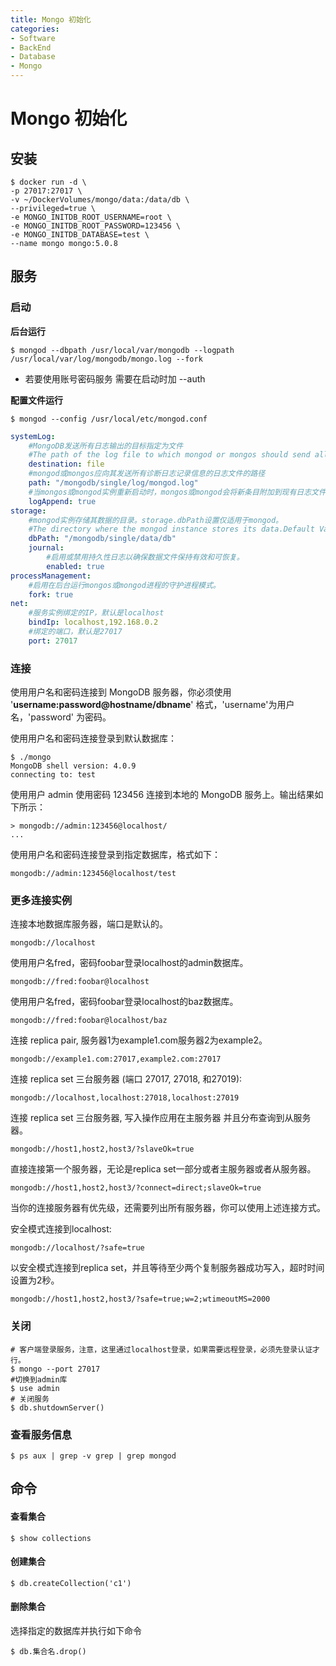 ```yaml
---
title: Mongo 初始化
categories:
- Software
- BackEnd
- Database
- Mongo
---
```

# Mongo 初始化

## 安装

```shell
$ docker run -d \
-p 27017:27017 \
-v ~/DockerVolumes/mongo/data:/data/db \
--privileged=true \
-e MONGO_INITDB_ROOT_USERNAME=root \
-e MONGO_INITDB_ROOT_PASSWORD=123456 \
-e MONGO_INITDB_DATABASE=test \
--name mongo mongo:5.0.8
```

## 服务

### 启动

**后台运行**

```shell
$ mongod --dbpath /usr/local/var/mongodb --logpath /usr/local/var/log/mongodb/mongo.log --fork
```

- 若要使用账号密码服务 需要在启动时加 --auth

**配置文件运行**

```shell
$ mongod --config /usr/local/etc/mongod.conf
```

```yaml
systemLog:
	#MongoDB发送所有日志输出的目标指定为文件
	#The path of the log file to which mongod or mongos should send all diagnostic logging information 
	destination: file
	#mongod或mongos应向其发送所有诊断日志记录信息的日志文件的路径
	path: "/mongodb/single/log/mongod.log" 
	#当mongos或mongod实例重新启动时，mongos或mongod会将新条目附加到现有日志文件的末尾。
	logAppend: true
storage:
	#mongod实例存储其数据的目录。storage.dbPath设置仅适用于mongod。
	#The directory where the mongod instance stores its data.Default Value is "/data/db". 
	dbPath: "/mongodb/single/data/db"
	journal:
		#启用或禁用持久性日志以确保数据文件保持有效和可恢复。
		enabled: true 
processManagement:
	#启用在后台运行mongos或mongod进程的守护进程模式。
	fork: true 
net:
	#服务实例绑定的IP，默认是localhost 
	bindIp: localhost,192.168.0.2
	#绑定的端口，默认是27017 
	port: 27017
```

### 连接

使用用户名和密码连接到 MongoDB 服务器，你必须使用 '**username:password@hostname/dbname**' 格式，'username'为用户名，'password' 为密码。

使用用户名和密码连接登录到默认数据库：

```
$ ./mongo
MongoDB shell version: 4.0.9
connecting to: test
```

使用用户 admin 使用密码 123456 连接到本地的 MongoDB 服务上。输出结果如下所示：

```
> mongodb://admin:123456@localhost/
... 
```

使用用户名和密码连接登录到指定数据库，格式如下：

```
mongodb://admin:123456@localhost/test
```

### 更多连接实例

连接本地数据库服务器，端口是默认的。

```
mongodb://localhost
```

使用用户名fred，密码foobar登录localhost的admin数据库。

```
mongodb://fred:foobar@localhost
```

使用用户名fred，密码foobar登录localhost的baz数据库。

```
mongodb://fred:foobar@localhost/baz
```

连接 replica pair, 服务器1为example1.com服务器2为example2。

```
mongodb://example1.com:27017,example2.com:27017
```

连接 replica set 三台服务器 (端口 27017, 27018, 和27019):

```
mongodb://localhost,localhost:27018,localhost:27019
```

连接 replica set 三台服务器, 写入操作应用在主服务器 并且分布查询到从服务器。

```
mongodb://host1,host2,host3/?slaveOk=true
```

直接连接第一个服务器，无论是replica set一部分或者主服务器或者从服务器。

```
mongodb://host1,host2,host3/?connect=direct;slaveOk=true
```

当你的连接服务器有优先级，还需要列出所有服务器，你可以使用上述连接方式。

安全模式连接到localhost:

```
mongodb://localhost/?safe=true
```

以安全模式连接到replica set，并且等待至少两个复制服务器成功写入，超时时间设置为2秒。

```
mongodb://host1,host2,host3/?safe=true;w=2;wtimeoutMS=2000
```

### 关闭

```shell
# 客户端登录服务，注意，这里通过localhost登录，如果需要远程登录，必须先登录认证才行。 
$ mongo --port 27017
#切换到admin库
$ use admin
# 关闭服务
$ db.shutdownServer()
```

### 查看服务信息

```shell
$ ps aux | grep -v grep | grep mongod
```

## 命令

#### 查看集合

```shell
$ show collections
```

#### 创建集合

```shell
$ db.createCollection('c1')
```

#### 删除集合

选择指定的数据库并执行如下命令

```shell
$ db.集合名.drop()
```